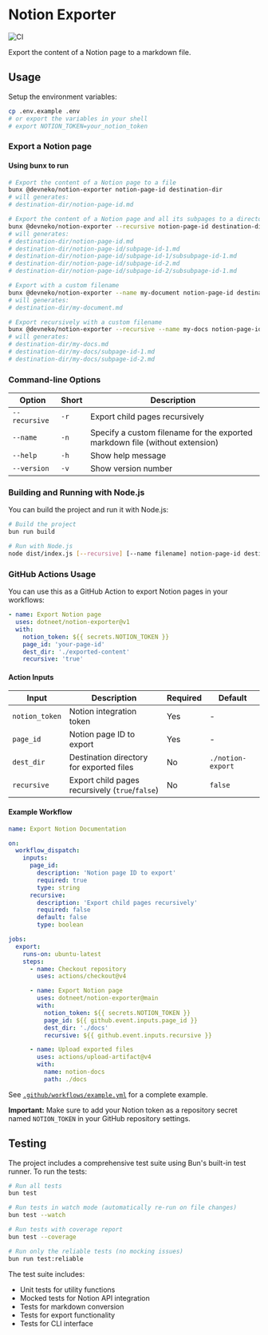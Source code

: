 # Notion Exporter

![CI](https://github.com/dotneet/notion-exporter/actions/workflows/ci.yml/badge.svg)

Export the content of a Notion page to a markdown file.

## Usage

Setup the environment variables:

```bash
cp .env.example .env
# or export the variables in your shell
# export NOTION_TOKEN=your_notion_token
```

### Export a Notion page

#### Using bunx to run

```bash
# Export the content of a Notion page to a file
bunx @devneko/notion-exporter notion-page-id destination-dir
# will generates:
# destination-dir/notion-page-id.md

# Export the content of a Notion page and all its subpages to a directory
bunx @devneko/notion-exporter --recursive notion-page-id destination-dir
# will generates:
# destination-dir/notion-page-id.md
# destination-dir/notion-page-id/subpage-id-1.md
# destination-dir/notion-page-id/subpage-id-1/subsubpage-id-1.md
# destination-dir/notion-page-id/subpage-id-2.md
# destination-dir/notion-page-id/subpage-id-2/subsubpage-id-1.md

# Export with a custom filename
bunx @devneko/notion-exporter --name my-document notion-page-id destination-dir
# will generates:
# destination-dir/my-document.md

# Export recursively with a custom filename
bunx @devneko/notion-exporter --recursive --name my-docs notion-page-id destination-dir
# will generates:
# destination-dir/my-docs.md
# destination-dir/my-docs/subpage-id-1.md
# destination-dir/my-docs/subpage-id-2.md
```

### Command-line Options

| Option | Short | Description |
|--------|-------|-------------|
| `--recursive` | `-r` | Export child pages recursively |
| `--name` | `-n` | Specify a custom filename for the exported markdown file (without extension) |
| `--help` | `-h` | Show help message |
| `--version` | `-v` | Show version number |

### Building and Running with Node.js

You can build the project and run it with Node.js:

```bash
# Build the project
bun run build

# Run with Node.js
node dist/index.js [--recursive] [--name filename] notion-page-id destination-dir
```

### GitHub Actions Usage

You can use this as a GitHub Action to export Notion pages in your workflows:

```yaml
- name: Export Notion page
  uses: dotneet/notion-exporter@v1
  with:
    notion_token: ${{ secrets.NOTION_TOKEN }}
    page_id: 'your-page-id'
    dest_dir: './exported-content'
    recursive: 'true'
```

#### Action Inputs

| Input | Description | Required | Default |
|-------|-------------|----------|---------|
| `notion_token` | Notion integration token | Yes | - |
| `page_id` | Notion page ID to export | Yes | - |
| `dest_dir` | Destination directory for exported files | No | `./notion-export` |
| `recursive` | Export child pages recursively (`true`/`false`) | No | `false` |

#### Example Workflow

```yaml
name: Export Notion Documentation

on:
  workflow_dispatch:
    inputs:
      page_id:
        description: 'Notion page ID to export'
        required: true
        type: string
      recursive:
        description: 'Export child pages recursively'
        required: false
        default: false
        type: boolean

jobs:
  export:
    runs-on: ubuntu-latest
    steps:
      - name: Checkout repository
        uses: actions/checkout@v4

      - name: Export Notion page
        uses: dotneet/notion-exporter@main
        with:
          notion_token: ${{ secrets.NOTION_TOKEN }}
          page_id: ${{ github.event.inputs.page_id }}
          dest_dir: './docs'
          recursive: ${{ github.event.inputs.recursive }}

      - name: Upload exported files
        uses: actions/upload-artifact@v4
        with:
          name: notion-docs
          path: ./docs
```

See [`.github/workflows/example.yml`](.github/workflows/example.yml) for a complete example.

**Important:** Make sure to add your Notion token as a repository secret named `NOTION_TOKEN` in your GitHub repository settings.

## Testing

The project includes a comprehensive test suite using Bun's built-in test runner. To run the tests:

```bash
# Run all tests
bun test

# Run tests in watch mode (automatically re-run on file changes)
bun test --watch

# Run tests with coverage report
bun test --coverage

# Run only the reliable tests (no mocking issues)
bun run test:reliable
```

The test suite includes:

- Unit tests for utility functions
- Mocked tests for Notion API integration
- Tests for markdown conversion
- Tests for export functionality
- Tests for CLI interface

